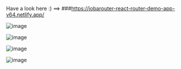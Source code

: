 Have a look here :) ==>
###https://jobarouter-react-router-demo-app-v64.netlify.app/


![image](https://github.com/Skyy-Banerjee/JobaRouter/assets/51888502/25421227-1f7a-4d02-865f-db15e0bbc8ee)

![image](https://github.com/Skyy-Banerjee/JobaRouter/assets/51888502/00138b58-e655-4ce2-bc7d-480e12bdd194)

![image](https://github.com/Skyy-Banerjee/JobaRouter/assets/51888502/bd0cda4d-e80f-4151-b3d7-2c0084b8fa29)

![image](https://github.com/Skyy-Banerjee/JobaRouter/assets/51888502/c090b623-4b02-4ea4-a207-c1e65f76f0d4)



